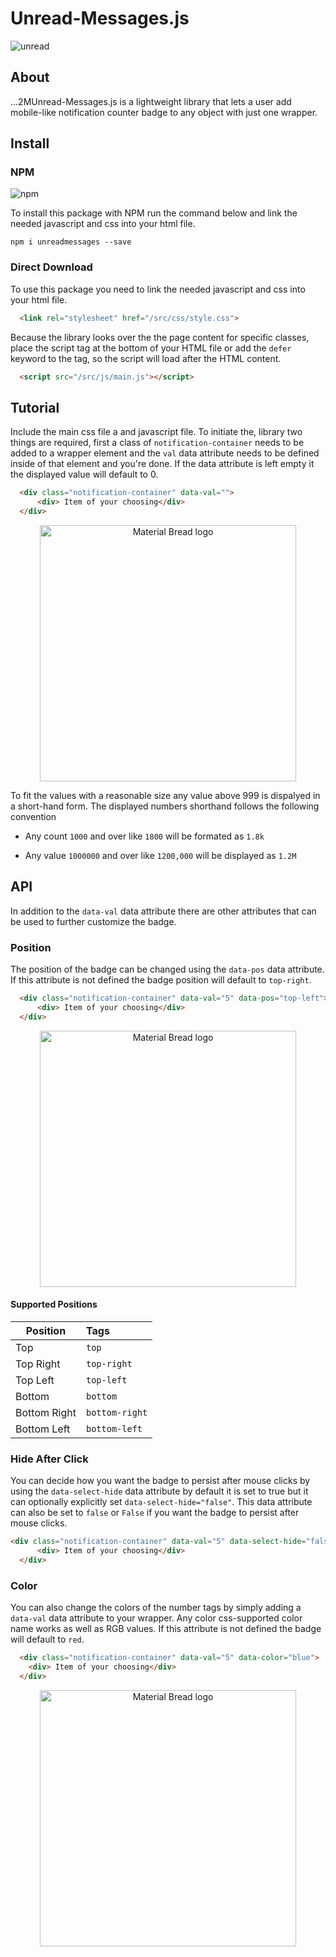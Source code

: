 
# Unread-Messages.js 

![unread](https://user-images.githubusercontent.com/60890281/115409128-0cab3000-a224-11eb-9f1e-68541403d213.png)


## About
...2MUnread-Messages.js is a lightweight library that lets a user add mobile-like notification counter badge to any object with just one wrapper.

## Install 

### NPM
![npm](https://img.shields.io/npm/v/unreadmessages?style=flat-square)

To install this package with NPM run the command below and link the needed javascript and css into your html file.
```text
npm i unreadmessages --save
```

### Direct Download
To use this package you need to link the needed javascript and css into your html file.
```html
  <link rel="stylesheet" href="/src/css/style.css">
```

Because the library looks over the the page content for specific classes, place the script tag at the bottom of your HTML file or add the `defer` keyword to the tag, so the script will load after the HTML content.
```html
  <script src="/src/js/main.js"></script>
```

## Tutorial
Include the main css file a and javascript file.
To initiate the, library two things are required, first a class of `notification-container` needs to be added to a wrapper element and the `val` data attribute needs to be defined inside of that element and you're done. If the data attribute is left empty it the displayed value will default to 0.

```html
  <div class="notification-container" data-val="">
      <div> Item of your choosing</div>
  </div>
```

<p align="center">

  <img width="410"  src="https://user-images.githubusercontent.com/60890281/115802419-6b81cc80-a411-11eb-9af6-45180bf42e49.png" alt="Material Bread logo">

</p>


To fit the values with a reasonable size any value above 999 is dispalyed in a short-hand form. The displayed numbers shorthand follows the following convention
* Any count `1000` and over like  `1800` will be formated as `1.8k`


* Any value `1000000` and over like `1200,000` will be displayed as `1.2M`
## API
In addition to the `data-val` data attribute there are other attributes that can be used to further customize the badge.

### Position
The position of the badge can be changed using the `data-pos` data attribute. If this attribute is not defined the badge position will default to `top-right`.
```html
  <div class="notification-container" data-val="5" data-pos="top-left">
      <div> Item of your choosing</div>
  </div>
```

<p align="center">

  <img width="410" src="https://user-images.githubusercontent.com/60890281/115803552-b4d31b80-a413-11eb-8641-e5cf30763892.png" alt="Material Bread logo">

</p>


#### Supported Positions 


| Position      | Tags          | 
| ------------- |:-------------|
| Top           | `top`         |
| Top Right     | `top-right`   |
| Top Left      | `top-left`    |
| Bottom        | `bottom`      |
| Bottom Right  | `bottom-right`|
| Bottom Left   | `bottom-left` |



### Hide After Click
You can decide how you want the badge to persist after mouse clicks by using the `data-select-hide` data attribute by default it is set to true but it can optionally explicitly set `data-select-hide="false"`. This data attribute can also be set to `false` or `False` if you want the badge to persist after mouse clicks.

```html
<div class="notification-container" data-val="5" data-select-hide="false">
      <div> Item of your choosing</div>
  </div>
```


### Color
You can also change the colors of the number tags by simply adding a `data-val` data attribute to your wrapper.
Any color css-supported color name works as well as RGB values. If this attribute is not defined the badge will default to `red`.

``` html
  <div class="notification-container" data-val="5" data-color="blue">
    <div> Item of your choosing</div>
  </div>
```
<p align="center">

  <img width="410" src="https://user-images.githubusercontent.com/60890281/115803590-c87e8200-a413-11eb-8342-856ec781a9b2.png" alt="Material Bread logo">

</p>



